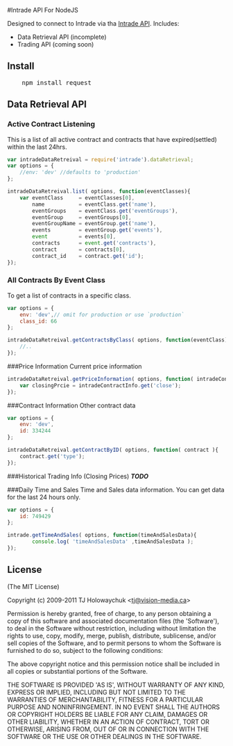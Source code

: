 #Intrade API For NodeJS

Designed to connect to Intrade via tha <a href="http://www.intrade.com/v4/misc/help/api/">Intrade API</a>. Includes:
* Data Retrieval API (incomplete)
* Trading API (coming soon)

## Install
<pre>
	npm install request
</pre>

## Data Retrieval API

### Active Contract Listening
This is a list of all active contract and contracts that have expired(settled) within the last 24hrs.

```javascript
var intradeDataRetreival = require('intrade').dataRetrieval;
var options = {
	//env: 'dev' //defaults to 'production'
};

intradeDataRetreival.list( options, function(eventClasses){
	var eventClass     = eventClasses[0],
		name           = eventClass.get('name'),
		eventGroups    = eventClass.get('eventGroups'),
		eventGroup     = eventGroups[0],
		eventGroupName = eventGroup.get('name'),
		events         = eventGroup.get('events'),
		event          = events[0],
		contracts      = event.get('contracts'),
		contract       = contracts[0],
		contract_id    = contract.get('id');
});

```

### All Contracts By Event Class
To get a list of contracts in a specific class.

```javascript
var options = {
	env: 'dev',// omit for production or use `production`
	class_id: 66
};		

intradeDataRetreival.getContractsByClass( options, function(eventClass){
	//..
});
```

###Price Information
Current price information

```javascript
intradeDataRetreival.getPriceInformation( options, function( intradeContractInfo ){
	var closingPrcie = intradeContractInfo.get('close');
});
```

###Contract Information
Other contract data

```javascript
var options = {
	env: 'dev',
	id: 334244
};

intradeDataRetreival.getContractByID( options, function( contract ){
	contract.get('type');
});
```
###Historical Trading Info (Closing Prices) 
***TODO***

###Daily Time and Sales
Time and Sales data information. You can get data for the last 24 hours only.
```javascript
var options = {
	id: 749429
};

intrade.getTimeAndSales( options, function(timeAndSalesData){
		console.log( 'timeAndSalesData' ,timeAndSalesData );
});
```


## License 

(The MIT License)

Copyright (c) 2009-2011 TJ Holowaychuk &lt;tj@vision-media.ca&gt;

Permission is hereby granted, free of charge, to any person obtaining
a copy of this software and associated documentation files (the
'Software'), to deal in the Software without restriction, including
without limitation the rights to use, copy, modify, merge, publish,
distribute, sublicense, and/or sell copies of the Software, and to
permit persons to whom the Software is furnished to do so, subject to
the following conditions:

The above copyright notice and this permission notice shall be
included in all copies or substantial portions of the Software.

THE SOFTWARE IS PROVIDED 'AS IS', WITHOUT WARRANTY OF ANY KIND,
EXPRESS OR IMPLIED, INCLUDING BUT NOT LIMITED TO THE WARRANTIES OF
MERCHANTABILITY, FITNESS FOR A PARTICULAR PURPOSE AND NONINFRINGEMENT.
IN NO EVENT SHALL THE AUTHORS OR COPYRIGHT HOLDERS BE LIABLE FOR ANY
CLAIM, DAMAGES OR OTHER LIABILITY, WHETHER IN AN ACTION OF CONTRACT,
TORT OR OTHERWISE, ARISING FROM, OUT OF OR IN CONNECTION WITH THE
SOFTWARE OR THE USE OR OTHER DEALINGS IN THE SOFTWARE.